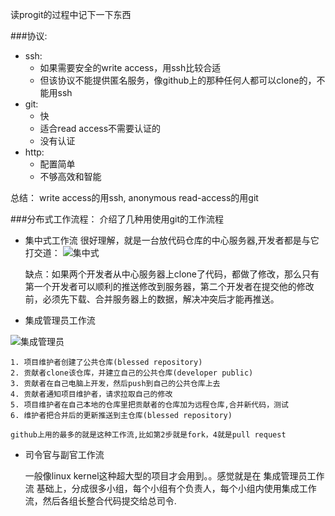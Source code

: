 读progit的过程中记下一下东西

###协议:
* ssh: 
    * 如果需要安全的write access，用ssh比较合适
    * 但该协议不能提供匿名服务，像github上的那种任何人都可以clone的，不能用ssh
* git:
    * 快
    * 适合read access不需要认证的
    * 没有认证
* http:
    * 配置简单
    * 不够高效和智能

总结： write access的用ssh, anonymous read-access的用git

###分布式工作流程：
介绍了几种用使用git的工作流程

* 集中式工作流
很好理解，就是一台放代码仓库的中心服务器,开发者都是与它打交道：
![集中式](http://progit.org/figures/ch5/18333fig0501-tn.png)

    缺点：如果两个开发者从中心服务器上clone了代码，都做了修改，那么只有第一个开发者可以顺利的推送修改到服务器，第二个开发者在提交他的修改前，必须先下载、合并服务器上的数据，解决冲突后才能再推送。

* 集成管理员工作流

![集成管理员](http://progit.org/figures/ch5/18333fig0502-tn.png)

    1. 项目维护者创建了公共仓库(blessed repository)
    2. 贡献者clone该仓库，并建立自己的公共仓库(developer public)
    3. 贡献者在自己电脑上开发，然后push到自己的公共仓库上去
    4. 贡献者通知项目维护者，请求拉取自己的修改
    5. 项目维护者在自己本地的仓库里把贡献者的仓库加为远程仓库,合并新代码，测试
    6. 维护者把合并后的更新推送到主仓库(blessed repository)

    github上用的最多的就是这种工作流,比如第2步就是fork，4就是pull request

* 司令官与副官工作流

    一般像linux kernel这种超大型的项目才会用到。。感觉就是在 集成管理员工作流 基础上，分成很多小组，每个小组有个负责人，每个小组内使用集成工作流，然后各组长整合代码提交给总司令.
